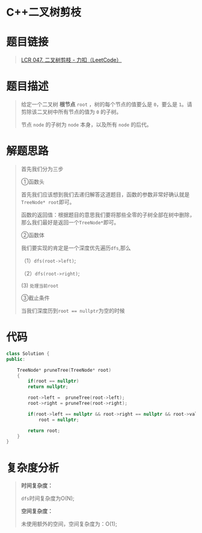 # C++二叉树剪枝

# 题目链接
>[LCR 047. 二叉树剪枝 - 力扣（LeetCode）](https://leetcode.cn/problems/pOCWxh/)
# 题目描述

> 给定一个二叉树 **根节点** `root` ，树的每个节点的值要么是 `0`，要么是 `1`。请剪除该二叉树中所有节点的值为 `0` 的子树。
>
> 节点 `node` 的子树为 `node` 本身，以及所有 `node` 的后代。

# 解题思路

> 首先我们分为三步
>
> ①函数头
>
> 首先我们应该想到我们去递归解答这道题目，函数的参数非常好确认就是`TreeNode* root`即可。
>
> 函数的返回值：根据题目的意思我们要将那些全零的子树全部在树中删除，那么我们最好是返回一个`TreeNode*`即可。
>
> ②函数体
>
> 我们要实现的肯定是一个深度优先遍历`dfs`,那么
>
> （1）`dfs(root->left)`;
>
> （2）`dfs(root->right)`;
>
>  (3) `处理当前root`
>
> ③截止条件
>
> 当我们深度历到`root == nullptr`为空的时候

# 代码

```cpp
class Solution {
public:

    TreeNode* pruneTree(TreeNode* root) 
    {
        if(root == nullptr)
        return nullptr;

        root->left =  pruneTree(root->left);
        root->right = pruneTree(root->right);

        if(root->left == nullptr && root->right == nullptr && root->val == 0)
            root = nullptr;

        return root;
    }
}
```

# 复杂度分析

> **时间复杂度：**
>
> `dfs`时间复杂度为O(N);
>
> **空间复杂度：**
>
> 未使用额外的空间，空间复杂度为：O(1);